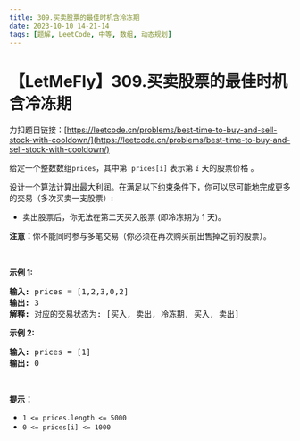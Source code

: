 ```yaml
---
title: 309.买卖股票的最佳时机含冷冻期
date: 2023-10-10 14-21-14
tags: [题解, LeetCode, 中等, 数组, 动态规划]
---
```


# 【LetMeFly】309.买卖股票的最佳时机含冷冻期

力扣题目链接：[https://leetcode.cn/problems/best-time-to-buy-and-sell-stock-with-cooldown/](https://leetcode.cn/problems/best-time-to-buy-and-sell-stock-with-cooldown/)

<p>给定一个整数数组<meta charset="UTF-8" /><code>prices</code>，其中第&nbsp;<em>&nbsp;</em><code>prices[i]</code>&nbsp;表示第&nbsp;<code><em>i</em></code>&nbsp;天的股票价格 。​</p>

<p>设计一个算法计算出最大利润。在满足以下约束条件下，你可以尽可能地完成更多的交易（多次买卖一支股票）:</p>

<ul>
	<li>卖出股票后，你无法在第二天买入股票 (即冷冻期为 1 天)。</li>
</ul>

<p><strong>注意：</strong>你不能同时参与多笔交易（你必须在再次购买前出售掉之前的股票）。</p>

<p>&nbsp;</p>

<p><strong>示例 1:</strong></p>

<pre>
<strong>输入:</strong> prices = [1,2,3,0,2]
<strong>输出: </strong>3 
<strong>解释:</strong> 对应的交易状态为: [买入, 卖出, 冷冻期, 买入, 卖出]</pre>

<p><strong>示例 2:</strong></p>

<pre>
<strong>输入:</strong> prices = [1]
<strong>输出:</strong> 0
</pre>

<p>&nbsp;</p>

<p><strong>提示：</strong></p>

<ul>
	<li><code>1 &lt;= prices.length &lt;= 5000</code></li>
	<li><code>0 &lt;= prices[i] &lt;= 1000</code></li>
</ul>


    